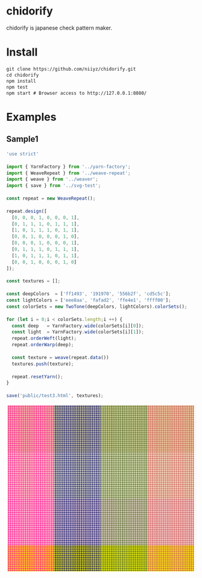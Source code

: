 # chidorify

chidorify is japanese check pattern maker.

# Install

```
git clone https://github.com/niiyz/chidorify.git
cd chidorify
npm install
npm test
npm start # Browser access to http://127.0.0.1:8080/
```
# Examples

## Sample1

``` js
'use strict'

import { YarnFactory } from '../yarn-factory';
import { WeaveRepeat } from '../weave-repeat';
import { weave } from '../weaver';
import { save } from '../svg-test';

const repeat = new WeaveRepeat();

repeat.design([
  [0, 0, 0, 1, 0, 0, 0, 1],
  [0, 1, 1, 1, 0, 1, 1, 1],
  [1, 0, 1, 1, 1, 0, 1, 1],
  [0, 0, 1, 0, 0, 0, 1, 0],
  [0, 0, 0, 1, 0, 0, 0, 1],
  [0, 1, 1, 1, 0, 1, 1, 1],
  [1, 0, 1, 1, 1, 0, 1, 1],
  [0, 0, 1, 0, 0, 0, 1, 0]
]);

const textures = [];

const deepColors  = ['ff1493', '191970', '556b2f', 'cd5c5c'];
const lightColors = ['eee8aa', 'fafad2', 'ffe4e1', 'ffff00'];
const colorSets = new TwoTone(deepColors, lightColors).colorSets();

for (let i = 0;i < colorSets.length;i ++) {
  const deep   = YarnFactory.wide(colorSets[i][0]);
  const light  = YarnFactory.wide(colorSets[i][1]);
  repeat.orderWeft(light);
  repeat.orderWarp(deep);

  const texture = weave(repeat.data())
  textures.push(texture);

  repeat.resetYarn();
}

save('public/test3.html', textures);
```

![screenshot](https://github.com/niiyz/chidorify/blob/master/screenshot_test3.png "screenshot")
